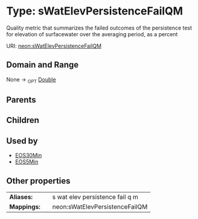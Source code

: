 
# Type: sWatElevPersistenceFailQM


Quality metric that summarizes the failed outcomes of the persistence test for elevation of surfacewater over the averaging period, as a percent

URI: [neon:sWatElevPersistenceFailQM](https://data.neonscience.org/sWatElevPersistenceFailQM)


## Domain and Range

None ->  <sub>OPT</sub> [Double](types/Double.md)

## Parents


## Children


## Used by

 * [EOS30Min](EOS30Min.md)
 * [EOS5Min](EOS5Min.md)

## Other properties

|  |  |  |
| --- | --- | --- |
| **Aliases:** | | s wat elev persistence fail q m |
| **Mappings:** | | neon:sWatElevPersistenceFailQM |

